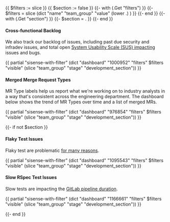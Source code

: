 {{ $filters := slice }}
{{ $section := false }}
{{- with (.Get "filters") }}
  {{- $filters =  slice (dict "name" "team_group" "value" (lower .) ) }}
{{- end }}
{{- with (.Get "section") }}
    {{- $section = . }}
{{- end }}

#### Cross-functional Backlog

We also track our backlog of issues, including past due security and infradev issues, and total open [System Usability Scale (SUS) impacting](https://about.gitlab.com/handbook/engineering/infrastructure/engineering-productivity/issue-triage/#sus-impacting) issues and bugs.

{{ partial "sisense-with-filter" (dict "dashboard" "1000952" "filters" $filters "visible" (slice "team_group" "stage" "development_section")) }}

#### Merged Merge Request Types

MR Type labels help us report what we're working on to industry analysts in a way that's consistent across the engineering department. The dashboard below shows the trend of MR Types over time and a list of merged MRs.

{{ partial "sisense-with-filter" (dict "dashboard" "976854" "filters" $filters "visible" (slice "team_group" "stage" "development_section")) }}

{{- if not $section }}

#### Flaky Test Issues

Flaky test are problematic [for many reasons](/handbook/engineering/infrastructure/engineering-productivity/flaky-tests/).

{{ partial "sisense-with-filter" (dict "dashboard" "1095543" "filters" $filters "visible" (slice "team_group" "stage" "development_section")) }}

#### Slow RSpec Test Issues

Slow tests are impacting the [GitLab pipeline duration](https://docs.gitlab.com/ee/development/pipelines/index.html).

{{ partial "sisense-with-filter" (dict "dashboard" "1166661" "filters" $filters "visible" (slice "team_group" "stage" "development_section")) }}

{{- end }}
